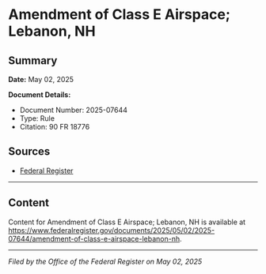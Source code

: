 # Amendment of Class E Airspace; Lebanon, NH

## Summary

**Date:** May 02, 2025

**Document Details:**
- Document Number: 2025-07644
- Type: Rule
- Citation: 90 FR 18776

## Sources
- [Federal Register](https://www.federalregister.gov/documents/2025/05/02/2025-07644/amendment-of-class-e-airspace-lebanon-nh)

---

## Content

Content for Amendment of Class E Airspace; Lebanon, NH is available at https://www.federalregister.gov/documents/2025/05/02/2025-07644/amendment-of-class-e-airspace-lebanon-nh.

---

*Filed by the Office of the Federal Register on May 02, 2025*
